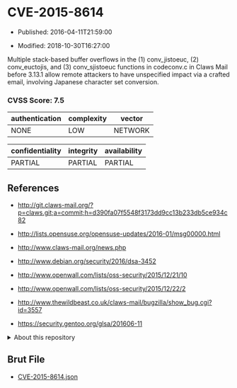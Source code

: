 # CVE-2015-8614

- Published: 2016-04-11T21:59:00

- Modified: 2018-10-30T16:27:00

Multiple stack-based buffer overflows in the (1) conv_jistoeuc, (2) conv_euctojis, and (3) conv_sjistoeuc functions in codeconv.c in Claws Mail before 3.13.1 allow remote attackers to have unspecified impact via a crafted email, involving Japanese character set conversion.

### CVSS Score: **7.5**

| authentication | complexity | vector |
| --- | --- | --- |
| NONE | LOW | NETWORK |

| confidentiality | integrity | availability |
| --- | --- | --- |
| PARTIAL | PARTIAL | PARTIAL |

## References

* http://git.claws-mail.org/?p=claws.git;a=commit;h=d390fa07f5548f3173dd9cc13b233db5ce934c82

* http://lists.opensuse.org/opensuse-updates/2016-01/msg00000.html

* http://www.claws-mail.org/news.php

* http://www.debian.org/security/2016/dsa-3452

* http://www.openwall.com/lists/oss-security/2015/12/21/10

* http://www.openwall.com/lists/oss-security/2015/12/22/2

* http://www.thewildbeast.co.uk/claws-mail/bugzilla/show_bug.cgi?id=3557

* https://security.gentoo.org/glsa/201606-11

<details>
<summary>About this repository</summary> 

  This repository is part of the project [Live Hack CVE](https://github.com/Live-Hack-CVE). Main website can be found [www.live-hack.org](https://www.live-hack.org) 
  
  Made by [Sn0wAlice](https://github.com/Sn0wAlice) for the people that care about security and need to have a feed of the latest CVEs. Hope you enjoy it, don't forget to star the repo and follow me on [Twitter](https://twitter.com/Sn0wAlice) and [Github](https://github.com/Sn0wAlice). And that is my [personnal website](https://www.alice-snow.me/)

  - [Home Page](https://github.com/Live-Hack-CVE)
  - [Framework](https://github.com/Live-Hack-CVE/cve-framework)
  - [CVE database](https://github.com/Live-Hack-CVE/full_database)
  - [Changelog](https://github.com/Live-Hack-CVE/Changelog)
</details>

## Brut File

* [CVE-2015-8614.json](https://raw.githubusercontent.com/Live-Hack-CVE/full_database/main/cves/2015/CVE-2015-8614.json)

